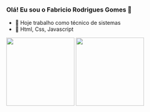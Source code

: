 ### Olá! Eu sou o Fabricio Rodrigues Gomes  👋

- 🔭 Hoje trabalho como técnico de sistemas
- 🌱 Html, Css, Javascript
<div>
        <a href="https://github.com/fabriciorodrigues95"></a>
        <img height="180em" src="https://github-readme-stats.vercel.app/api?username=fabriciorodrigues95&show_icons=true&theme=dracula&include_all_commits=true&count_private=true"/>
        <img height="180em" src="https://github-readme-stats.vercel.app/api/top-langs/?username=fabriciorodrigues95&layout=compact&langs_count=7&theme=dracula"/>
    </div>
   
